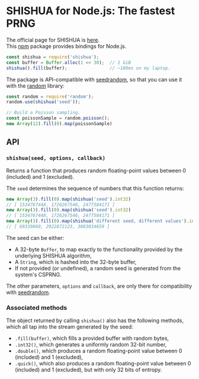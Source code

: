 # SHISHUA for Node.js: The fastest PRNG

The official page for SHISHUA is [here][SHISHUA].  
This [npm][] package provides bindings for Node.js.

```js
const shishua = require('shishua');
const buffer = Buffer.alloc(1 << 30);  // 1 GiB
shishua().fill(buffer);                // ~100ms on my laptop.
```

The package is API-compatible with [seedrandom][],
so that you can use it with the [random][] library:

```js
const random = require('random');
random.use(shishua('seed'));

// Build a Poisson sampling.
const poissonSample = random.poisson();
new Array(12).fill(0).map(poissonSample)
```

## API

### `shishua(seed, options, callback)`

Returns a function that produces random floating-point values between 0
(included) and 1 (excluded).

The `seed` determines the sequence of numbers that this function returns:

```js
new Array(3).fill(0).map(shishua('seed').int32)
// [ 1534767448, 1726267546, 2477584171 ]
new Array(3).fill(0).map(shishua('seed').int32)
// [ 1534767448, 1726267546, 2477584171 ]
new Array(3).fill(0).map(shishua('different seed, different values').int32)
// [ 69339860, 2922872123, 3883034659 ]
```

The seed can be either:

- A 32-byte `Buffer`, to map exactly to the functionality provided
  by the underlying SHISHUA algorithm,
- A `String`, which is hashed into the 32-byte buffer,
- If not provided (or undefined),
  a random seed is generated from the system's CSPRNG.

The other parameters, `options` and `callback`,
are only there for compatibility with [seedrandom][].

### Associated methods

The object returned by calling `shishua()` also has the following methods,
which all tap into the stream generated by the seed:

- `.fill(buffer)`, which fills a provided buffer with random bytes,
- `.int32()`, which generates a uniformly random 32-bit number,
- `.double()`, which produces a random floating-point value
  between 0 (included) and 1 (excluded),
- `.quick()`, which also produces a random floating-point value
  between 0 (included) and 1 (excluded), but with only 32 bits of entropy.

[SHISHUA]: https://github.com/espadrine/shishua
[npm]: https://www.npmjs.com/package/shishua
[seedrandom]: https://www.npmjs.com/package/seedrandom
[random]: https://www.npmjs.com/package/random

